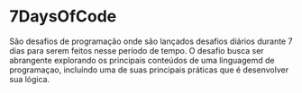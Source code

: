 # 7DaysOfCode
 São desafios de programação onde são lançados desafios diários durante 7 dias para serem feitos nesse período de tempo.
 O desafio busca ser abrangente explorando os principais conteúdos de uma linguagemd de programaçao, incluíndo uma de suas principais práticas que é desenvolver sua lógica.
